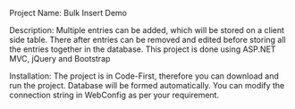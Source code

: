 Project Name: Bulk Insert Demo

Description:
Multiple entries can be added, which will be stored on a client side table. There after entries can be removed and edited before storing all the entries together
in the database.
This project is done using ASP.NET MVC, jQuery and Bootstrap

Installation:
The project is in Code-First, therefore you can download and run the project. Database will be formed automatically.
You can modify the connection string in WebConfig as per your requirement.
